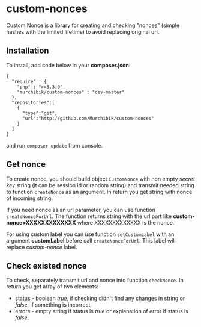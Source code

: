 # custom-nonces
Custom Nonce is a library for creating and checking "nonces" (simple hashes with the limited lifetime) to avoid replacing original url.

## Installation
To install, add code below in your **composer.json**:
```
{
  "require" : {
    "php" : ">=5.3.0",
    "murchibik/custom-nonces" : "dev-master"
  },
  "repositories":[
    {
      "type":"git",
      "url":"http://github.com/Murchibik/custom-nonces"
    }
  ]
}
```
and run `composer update` from console.

## Get nonce
To create nonce, you should build object `CustomNonce` with non empty *secret key* string (it can be session id or random string) and transmit needed string to function `createNonce` as an argument.
In return you get string with nonce of incoming string.

If you need nonce as an url parameter, you can use function `createNonceForUrl`. The function returns string with the url part like **custom-nonce=XXXXXXXXXXXXX** where XXXXXXXXXXXXX is the nonce.

For using custom label you can use function `setCustomLabel` with an argument **customLabel** before call `createNonceForUrl`. This label will replace *custom-nonce* label. 

## Check existed nonce
To check, separately transmit url and nonce into function `checkNonce`. In return you get array of two elements:
 * status - boolean *true*, if checking didn't find any changes in string or *false*, if something is incorrect.
 * errors - empty string if status is *true* or explanation of error if status is *false*.
